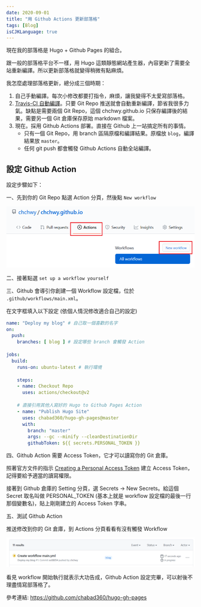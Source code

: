 ```yaml
---
date: 2020-09-01
title: "用 Github Actions 更新部落格"
tags: [Blog]
isCJKLanguage: true
---
```


現在我的部落格是 Hugo + Github Pages 的組合。

跟一般的部落格平台不一樣，用 Hugo 這類靜態網站產生器，內容更新了需要全站重新編譯。所以更新部落格就變得稍微有點麻煩。

我怎麼處理部落格更新，總分成三個時期：

1. 自己手動編譯。每次小修改都要打指令，麻煩，讓我變得不太愛寫部落格。
2. [Travis-CI 自動編譯][travisci]。只要 Git Repo 推送就會自動重新編譯，節省我很多力氣。缺點是需要兩個 Git Repo，這個 chchwy.github.io 只保存編譯後的結果，需要另一個 Git 倉庫保存原始 markdown 檔案。
3. 現在。採用 Github Actions 部署。直接在 Github 上一站搞定所有的事情。
    - 只有一個 Git Repo，用 branch 區隔原檔和編譯結果。原檔放 `blog`，編譯結果放 `master`。
    - 任何 git push 都會觸發 Github Actions 自動全站編譯。

[travisci]: https://docs.travis-ci.com/user/deployment/pages/

## 設定 Github Action 

設定步驟如下：

一、先到你的 Git Repo 點選 Action 分頁，然後點 `New workflow`

![](img/github-action-01.png)

二、接著點選 `set up a workflow yourself`

三、Github 會導引你創建一個 Workflow 設定檔，位於 `.github/workflows/main.xml`。

在文字框填入以下設定 (依個人情況修改適合自己的設定)

```yml
name: "Deploy my blog" # 自己取一個喜歡的名字
on:
  push:
    branches: [ blog ] # 設定哪些 branch 會觸發 Action

jobs:
  build:
    runs-on: ubuntu-latest # 執行環境

    steps:
    - name: Checkout Repo
      uses: actions/checkout@v2

    # 直接引用其他人寫好的 Hugo to Github Pages Action
    - name: "Publish Hugo Site"
      uses: chabad360/hugo-gh-pages@master 
      with:
        branch: "master"
        args: --gc --minify --cleanDestinationDir
        githubToken: ${{ secrets.PERSONAL_TOKEN }}
```

四、Github Action 需要 Access Token，它才可以讀寫你的 Git 倉庫。

照著官方文件的指示 [Creating a Personal Access Token][create-token] 建立 Access Token，記得要給予適當的讀寫權限。

接著到 Github 倉庫的 Setting 分頁，選 Secrets -> New Secrets。給這個 Secret 取名叫做 PERSONAL_TOKEN (基本上就是 workflow 設定檔的最後一行那個變數名)，貼上剛剛建立的 Access Token 字串。 

[create-token]: https://docs.github.com/en/github/authenticating-to-github/creating-a-personal-access-token

五、測試 Github Action

推送修改到你的 Git 倉庫，到 Actions 分頁看看有沒有觸發 Workflow

![](img/github-action-03.png)

看見 workflow 開始執行就表示大功告成，Github Action 設定完畢，可以射後不理盡情寫部落格了。

參考連結: <https://github.com/chabad360/hugo-gh-pages>



